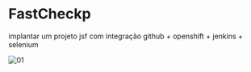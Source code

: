 FastCheckp
========

 implantar um projeto jsf com integração github + openshift + jenkins + selenium
 
 ![01](https://user-images.githubusercontent.com/5403801/131262617-b798ff88-7352-4fdd-84bd-f7385994c492.jpg)

 

 
 
 

